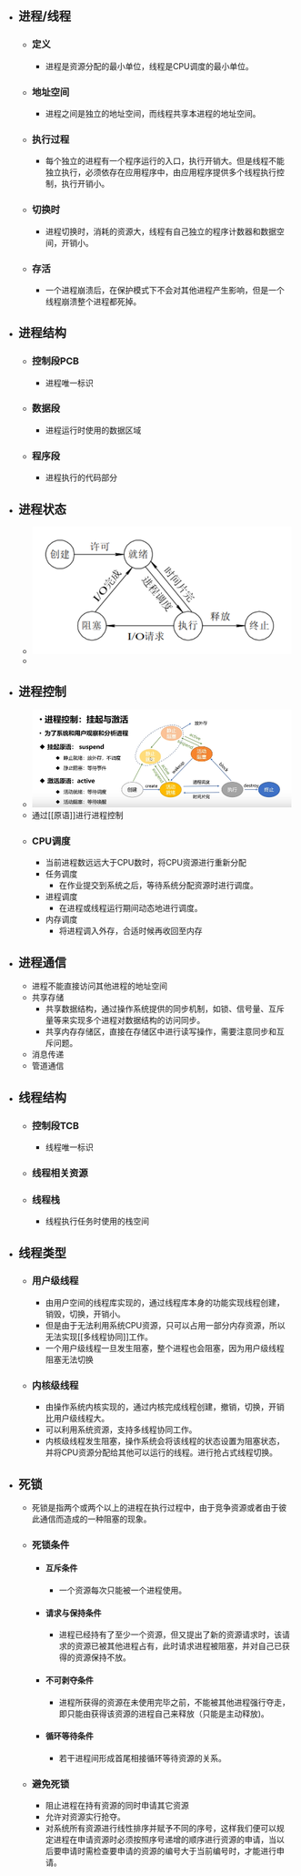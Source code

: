 - ## 进程/线程
	- ### 定义
		- 进程是资源分配的最小单位，线程是CPU调度的最小单位。
	- ### 地址空间
		- 进程之间是独立的地址空间，而线程共享本进程的地址空间。
	- ### 执行过程
		- 每个独立的进程有一个程序运行的入口，执行开销大。但是线程不能独立执行，必须依存在应用程序中，由应用程序提供多个线程执行控制，执行开销小。
	- ### 切换时
		- 进程切换时，消耗的资源大，线程有自己独立的程序计数器和数据空间，开销小。
	- ### 存活
		- 一个进程崩溃后，在保护模式下不会对其他进程产生影响，但是一个线程崩溃整个进程都死掉。
- ## 进程结构
	- ### 控制段PCB
		- 进程唯一标识
	- ### 数据段
		- 进程运行时使用的数据区域
	- ### 程序段
		- 进程执行的代码部分
- ## 进程状态
	- ![image.png](../assets/image_1676644467558_0.png)
	-
- ## 进程控制
	- ![计操_进程控制_1.png](../assets/计操_进程控制_1_1676647827946_0.png)
	- 通过[[原语]]进行进程控制
	- ### CPU调度
		- 当前进程数远远大于CPU数时，将CPU资源进行重新分配
		- 任务调度
			- 在作业提交到系统之后，等待系统分配资源时进行调度。
		- 进程调度
			- 在进程或线程运行期间动态地进行调度。
		- 内存调度
			- 将进程调入外存，合适时候再收回至内存
- ## 进程通信
	- 进程不能直接访问其他进程的地址空间
	- 共享存储
		- 共享数据结构，通过操作系统提供的同步机制，如锁、信号量、互斥量等来实现多个进程对数据结构的访问同步。
		- 共享内存存储区，直接在存储区中进行读写操作，需要注意同步和互斥问题。
	- 消息传递
	- 管道通信
- ## 线程结构
	- ### 控制段TCB
		- 线程唯一标识
	- ### 线程相关资源
	- ### 线程栈
		- 线程执行任务时使用的栈空间
- ## 线程类型
	- ### 用户级线程
		- 由用户空间的线程库实现的，通过线程库本身的功能实现线程创建，销毁，切换，开销小。
		- 但是由于无法利用系统CPU资源，只可以占用一部分内存资源，所以无法实现[[多线程协同]]工作。
		- 一个用户级线程一旦发生阻塞，整个进程也会阻塞，因为用户级线程阻塞无法切换
	- ### 内核级线程
		- 由操作系统内核实现的，通过内核完成线程创建，撤销，切换，开销比用户级线程大。
		- 可以利用系统资源，支持多线程协同工作。
		- 内核级线程发生阻塞，操作系统会将该线程的状态设置为阻塞状态，并将CPU资源分配给其他可以运行的线程。进行抢占式线程切换。
- ## 死锁
	- 死锁是指两个或两个以上的进程在执行过程中，由于竞争资源或者由于彼此通信而造成的一种阻塞的现象。
	- ### 死锁条件
		- #### 互斥条件
			- 一个资源每次只能被一个进程使用。
		- #### 请求与保持条件
			- 进程已经持有了至少一个资源，但又提出了新的资源请求时，该请求的资源已被其他进程占有，此时请求进程被阻塞，并对自己已获得的资源保持不放。
		- #### 不可剥夺条件
			- 进程所获得的资源在未使用完毕之前，不能被其他进程强行夺走，即只能由获得该资源的进程自己来释放（只能是主动释放)。
		- #### 循环等待条件
			- 若干进程间形成首尾相接循环等待资源的关系。
	- ### 避免死锁
		- 阻止进程在持有资源的同时申请其它资源
		- 允许对资源实行抢夺。
		- 对系统所有资源进行线性排序并赋予不同的序号，这样我们便可以规定进程在申请资源时必须按照序号递增的顺序进行资源的申请，当以后要申请时需检查要申请的资源的编号大于当前编号时，才能进行申请。